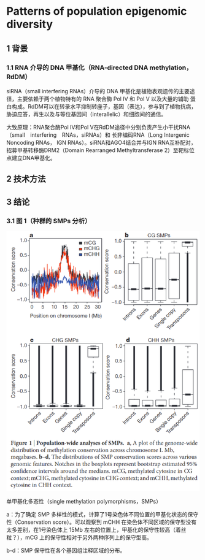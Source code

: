 # Patterns of population epigenomic diversity
## 1 背景
### 1.1 RNA 介导的 DNA 甲基化（RNA-directed DNA methylation，RdDM）
siRNA（small interfering RNAs）介导的 DNA 甲基化是植物表观遗传的主要途径，主要依赖于两个植物特有的 RNA 聚合酶 Pol Ⅳ 和 Pol Ⅴ 以及大量的辅助
蛋白构成。RdDM可以在转录水平抑制转座子，基因（表达），参与到了植物抗病，胁迫应答，再生以及与等位基因间（interallelic）和细胞间的通信。

大致原理：RNA聚合酶Pol IV和Pol V在RdDM途径中分别负责产生小干扰RNA（small　interfering　RNAs，siRNAs）和
长非编码RNA（Long Intergenic Noncoding RNAs， IGN RNAs）。siRNA和AGO4结合并与IGN RNA互补配对，
招募甲基转移酶DRM2（Domain Rearranged Methyltransferase 2）至靶标位点建立DNA甲基化。


## 2 技术方法




## 3 结论
### 3.1 图 1（种群的 SMPs 分析）
![](./Fig/1.jpg)

单甲基化多态性（single methylation polymorphisms，SMPs）

a：为了确定 SMP 多样性的模式，计算了1号染色体不同位置的甲基化状态的保守性（Conservation score）。可以观察到 mCHH 在染色体不同区域的保守型没有太多差别，在1号染色体上 15Mb 左右的位置上，甲基化的保守性较高（着丝粒？），mCG 上的保守性相对于另外两种序列上的保守型高。

b-d：SMP 保守性在各个基因组注释区域的分布。


